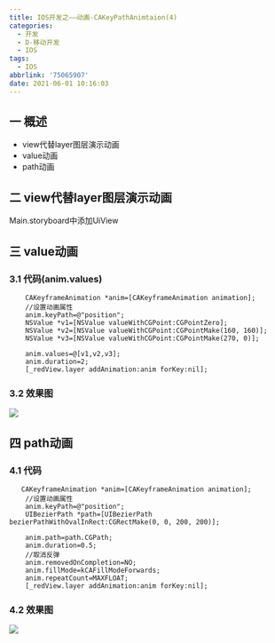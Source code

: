 ```yaml
---
title: IOS开发之——动画-CAKeyPathAnimtaion(4)
categories:
  - 开发
  - D-移动开发
  - IOS
tags:
  - IOS
abbrlink: '75065907'
date: 2021-06-01 10:16:03
---
```

## 一 概述

* view代替layer图层演示动画
* value动画
* path动画

<!--more-->

## 二 view代替layer图层演示动画

Main.storyboard中添加UiView

## 三 value动画

### 3.1 代码(anim.values)

```
    CAKeyframeAnimation *anim=[CAKeyframeAnimation animation];
    //设置动画属性
    anim.keyPath=@"position";
    NSValue *v1=[NSValue valueWithCGPoint:CGPointZero];
    NSValue *v2=[NSValue valueWithCGPoint:CGPointMake(160, 160)];
    NSValue *v3=[NSValue valueWithCGPoint:CGPointMake(270, 0)];
    
    anim.values=@[v1,v2,v3];
    anim.duration=2;
    [_redView.layer addAnimation:anim forKey:nil];
```

### 3.2 效果图

![][1]

## 四 path动画

### 4.1 代码

```
   CAKeyframeAnimation *anim=[CAKeyframeAnimation animation];
    //设置动画属性
    anim.keyPath=@"position";
    UIBezierPath *path=[UIBezierPath bezierPathWithOvalInRect:CGRectMake(0, 0, 200, 200)];
    
    anim.path=path.CGPath;
    anim.duration=0.5;
    //取消反弹
    anim.removedOnCompletion=NO;
    anim.fillMode=kCAFillModeForwards;
    anim.repeatCount=MAXFLOAT;
    [_redView.layer addAnimation:anim forKey:nil];
```

### 4.2 效果图

![][2]


[1]:https://cdn.staticaly.com/gh/PGzxc/CDN/master/blog-ios/ios-cabaseanimation-value.gif
[2]:https://cdn.staticaly.com/gh/PGzxc/CDN/master/blog-ios/ios-cabaseanimation-path.gif